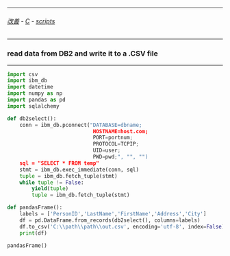 
---

###### [改善](https://github.com/ttltrk/0C/blob/master/README.MD) - [C](https://github.com/ttltrk/PRG/blob/master/CODING.MD) - [scripts](https://github.com/ttltrk/PRG/blob/master/APPS.MD)

---

### read data from DB2 and write it to a .CSV file

---

```python
import csv
import ibm_db
import datetime
import numpy as np
import pandas as pd
import sqlalchemy

def db2select():
    conn = ibm_db.pconnect("DATABASE=dbname;
                            HOSTNAME=host.com;
                            PORT=portnum;
                            PROTOCOL=TCPIP;
                            UID=user;
                            PWD=pwd;", "", "")
    sql = "SELECT * FROM temp"
    stmt = ibm_db.exec_immediate(conn, sql)
    tuple = ibm_db.fetch_tuple(stmt)
    while tuple != False:
        yield(tuple) 
        tuple = ibm_db.fetch_tuple(stmt)

def pandasFrame():
    labels = ['PersonID','LastName','FirstName','Address','City']
    df = pd.DataFrame.from_records(db2select(), columns=labels)
    df.to_csv('C:\\path\\path\\out.csv', encoding='utf-8', index=False)
    print(df)

pandasFrame()
```
